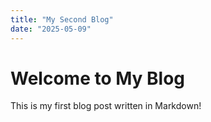 ```yaml
---
title: "My Second Blog"
date: "2025-05-09"
---
```


# Welcome to My Blog

This is my first blog post written in Markdown!